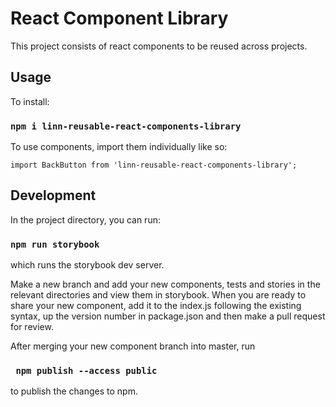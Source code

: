 # React Component Library

This project consists of react components to be reused across projects.


## Usage
To install: 

### `npm i linn-reusable-react-components-library`

To use components, import them individually like so: 

```
import BackButton from 'linn-reusable-react-components-library';
```

## Development

In the project directory, you can run:

### `npm run storybook`

which runs the storybook dev server.

Make a new branch and add your new components, tests and stories in the relevant directories and view them in storybook.
When you are ready to share your new component, add it to the index.js following the existing syntax, up the version number in package.json and then make a pull request for review.

After merging your new component branch into master, run 

### ` npm publish --access public` 

to publish the changes to npm.


